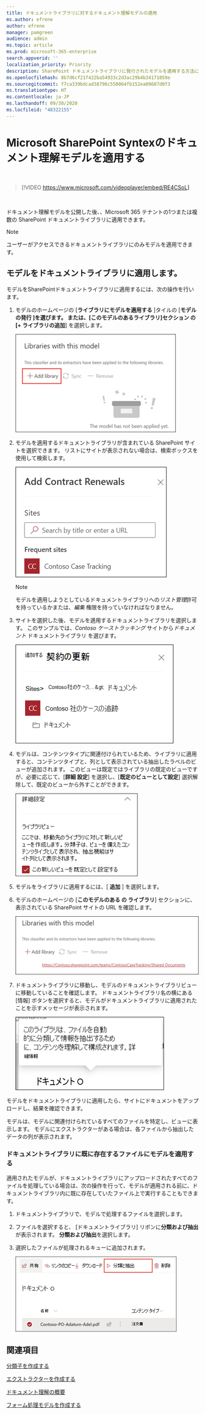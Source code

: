 ```yaml
---
title: ドキュメントライブラリに対するドキュメント理解モデルの適用
ms.author: efrene
author: efrene
manager: pamgreen
audience: admin
ms.topic: article
ms.prod: microsoft-365-enterprise
search.appverid: ''
localization_priority: Priority
description: SharePoint ドキュメントライブラリに発行されたモデルを適用する方法について説明します。
ms.openlocfilehash: 8b7d6cf21f422ba54933c2d3ac29b4b34171059e
ms.sourcegitcommit: f7ca339bdcad38796c550064fb152ea09687d0f3
ms.translationtype: HT
ms.contentlocale: ja-JP
ms.lasthandoff: 09/30/2020
ms.locfileid: "48322155"
---
```

# <a name="apply-a-document-understanding-model-in-microsoft-sharepoint-syntex"></a>Microsoft SharePoint Syntexのドキュメント理解モデルを適用する

</br>

> [!VIDEO https://www.microsoft.com/videoplayer/embed/RE4CSoL]

</br>

ドキュメント理解モデルを公開した後、、Microsoft 365 テナントの1つまたは複数の SharePoint ドキュメントライブラリに適用できます。

> [!NOTE]
> ユーザーがアクセスできるドキュメントライブラリにのみモデルを適用できます。


## <a name="apply-your-model-to-a-document-library"></a>モデルをドキュメントライブラリに適用します。

モデルをSharePointドキュメントライブラリに適用するには、次の操作を行います。

1. モデルのホームページの [**ライブラリにモデルを適用する** ]タイルの [**モデルの発行 **]を選びます。 または、[**このモデルのあるライブラリ**]セクション の [**+ ライブラリの追加**] を選択します。 </br>

    ![ライブラリにモデルを追加する](../media/content-understanding/apply-to-library.png)</br>

2. モデルを適用するドキュメントライブラリが含まれている SharePoint サイトを選択できます。 リストにサイトが表示されない場合は、検索ボックスを使用して検索します。</br>

    ![サイトの選択](../media/content-understanding/site-search.png)</br>

    > [!NOTE]
    > モデルを適用しようとしているドキュメントライブラリへの*リスト管理*許可を持っているかまたは、*編集* 権限を持っていなければなりません。</br>

3. サイトを選択した後、モデルを適用するドキュメントライブラリを選択します。 このサンプルでは、*Contoso ケーストラッキング* サイトから*ドキュメント* ドキュメントライブラリ を選びます。</br>

    ![ドキュメントライブラリを選択する](../media/content-understanding/select-doc-library.png)</br>

4. モデルは、コンテンツタイプに関連付けられているため、ライブラリに適用すると、コンテンツタイプと、列として表示されている抽出したラベルのビューが追加されます。 このビューは既定ではライブラリの既定のビューですが、必要に応じて、[**詳細 設定**] を選択し、[**既定のビューとして設定**] 選択解除して、既定のビューから外すことができます。</br>

    ![ライブラリビュー](../media/content-understanding/library-view.png)</br>

5. モデルをライブラリに適用するには、[ **追加** ] を選択します。 
6. モデルのホームページの [**このモデルのある の ライブラリ**] セクションに、表示されている SharePoint サイトの URL を確認します。</br>

    ![選択したライブラリ](../media/content-understanding/selected-library.png)</br>

7. ドキュメントライブラリに移動し、モデルのドキュメントライブラリビューに移動していることを確認します。 ドキュメントライブラリ名の横にある [情報] ボタンを選択すると、モデルがドキュメントライブラリに適用されたことを示すメッセージが表示されます。

    ![情報表示](../media/content-understanding/info-du.png)</br> 


モデルをドキュメントライブラリに適用したら、サイトにドキュメントをアップロードし、結果を確認できます。

モデルは、モデルに関連付けられているすべてのファイルを特定し、ビューに表示します。 モデルにエクストラクターがある場合は、各ファイルから抽出したデータの列が表示されます。

### <a name="apply-the-model-to-files-already-in-the-document-library"></a>ドキュメントライブラリに既に存在するファイルにモデルを適用する

適用されたモデルが、ドキュメントライブラリにアップロードされたすべてのファイルを処理している場合は、次の操作を行って、モデルが適用される前に、ドキュメントライブラリ内に既に存在していたファイル上で実行することもできます。

1. ドキュメントライブラリで、モデルで処理するファイルを選択します。
2. ファイルを選択すると、 [ドキュメントライブラリ] リボンに**分類および抽出** が表示されます。 **分類および抽出**を選択します。
3. 選択したファイルが処理されるキューに追加されます。

      ![分類と抽出](../media/content-understanding/extract-classify.png)</br> 

## <a name="see-also"></a>関連項目
[分類子を作成する](create-a-classifier.md)

[エクストラクターを作成する](create-an-extractor.md)

[ドキュメント理解の概要](document-understanding-overview.md)

[フォーム処理モデルを作成する](create-a-form-processing-model.md)  
